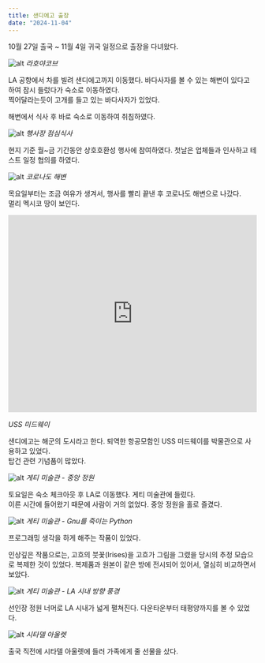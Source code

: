 ```yaml
---
title: 샌디에고 출장
date: "2024-11-04"
---
```


<script>import { siteDomain } from '$lib/utils/stores.js'</script>

10월 27일 출국 ~ 11월 4일 귀국 일정으로 출장을 다녀왔다.

![alt](/image/2024-11-04/la_jolla_cove.jpg)
*라호야코브*

LA 공항에서 차를 빌려 샌디에고까지 이동했다. 바다사자를 볼 수 있는 해변이 있다고 하여 잠시 들렀다가 숙소로 이동하였다.<br>
찍어달라는듯이 고개를 들고 있는 바다사자가 있었다.

해변에서 식사 후 바로 숙소로 이동하여 취침하였다.


![alt](/image/2024-11-04/event_lunch.jpg)
*행사장 점심식사*

현지 기준 월~금 기간동안 상호호환성 행사에 참여하였다. 첫날은 업체들과 인사하고 테스트 일정 협의를 하였다.<br>


![alt](/image/2024-11-04/coronado_beach.jpg)
*코로나도 해변*

목요일부터는 조금 여유가 생겨서, 행사를 빨리 끝낸 후 코로나도 해변으로 나갔다.<br>
멀리 멕시코 땅이 보인다.

<iframe width="100%" height="400" allowfullscreen style="border-style:none;" src="https://cdn.pannellum.org/2.5/pannellum.htm#panorama={siteDomain}/image/2024-11-04/USS_midway.jpg&amp;autoLoad=true&amp;autoRotate=-2&amp;haov=360.00&amp;vOffset=0.00"></iframe>

*USS 미드웨이*

샌디에고는 해군의 도시라고 한다. 퇴역한 항공모함인 USS 미드웨이를 박물관으로 사용하고 있었다.<br>
탑건 관련 기념품이 많았다.

![alt](/image/2024-11-04/the_getty.jpg)
*게티 미술관 - 중앙 정원*

토요일은 숙소 체크아웃 후 LA로 이동했다. 게티 미술관에 들렀다.<br>
이른 시간에 들어왔기 때문에 사람이 거의 없었다. 중앙 정원을 홀로 즐겼다.

![alt](/image/2024-11-04/the_getty_python.jpg)
*게티 미술관 - Gnu를 죽이는 Python*

프로그래밍 생각을 하게 해주는 작품이 있었다.

인상깊은 작품으로는, 고흐의 붓꽃(Irises)을 고흐가 그림을 그렸을 당시의 추정 모습으로 복제한 것이 있었다. 복제품과 원본이 같은 방에 전시되어 있어서, 열심히 비교하면서 보았다.

![alt](/image/2024-11-04/the_getty_LA.jpg)
*게티 미술관 - LA 시내 방향 풍경*

선인장 정원 너머로 LA 시내가 넓게 펼쳐진다. 다운타운부터 태평양까지를 볼 수 있었다.

![alt](/image/2024-11-04/citadel_outlet.jpg)
*시타델 아울렛*

출국 직전에 시타델 아울렛에 들러 가족에게 줄 선물을 샀다.
